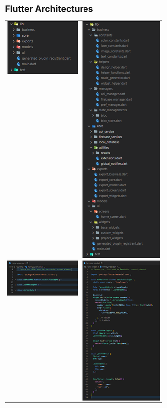 # Flutter Architectures

<table id="verticalalign">
    <tbody>
        <tr>
            <td align="right" valign="top"><img src="https://raw.githubusercontent.com/ciyabox/Flutter_Architectures/master/images/flutter_arc_1.PNG"/></td>
            <td align="left" valign="top"><img src="https://raw.githubusercontent.com/ciyabox/Flutter_Architectures/master/images/flutter_arc_2.PNG"/></td>
        </tr>
        <tr>
            <td align="right" valign="top"><img src="https://raw.githubusercontent.com/ciyabox/Flutter_Architectures/master/images/flutter_arc_3.PNG"/></td>
            <td align="left" valign="top"><img src="https://raw.githubusercontent.com/ciyabox/Flutter_Architectures/master/images/flutter_arc_4.PNG"/></td>
        </tr>
    </tbody>
</table>
